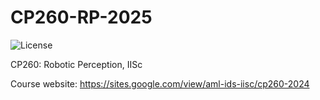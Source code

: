 # CP260-RP-2025

![License](https://badgen.net/github/license/AshrithSagar/CP260-RP-2025)

CP260: Robotic Perception, IISc

Course website: <https://sites.google.com/view/aml-ids-iisc/cp260-2024>
